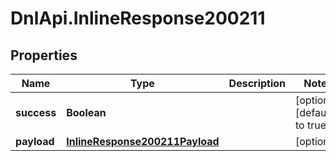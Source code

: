 # DnlApi.InlineResponse200211

## Properties
Name | Type | Description | Notes
------------ | ------------- | ------------- | -------------
**success** | **Boolean** |  | [optional] [default to true]
**payload** | [**InlineResponse200211Payload**](InlineResponse200211Payload.md) |  | [optional] 


